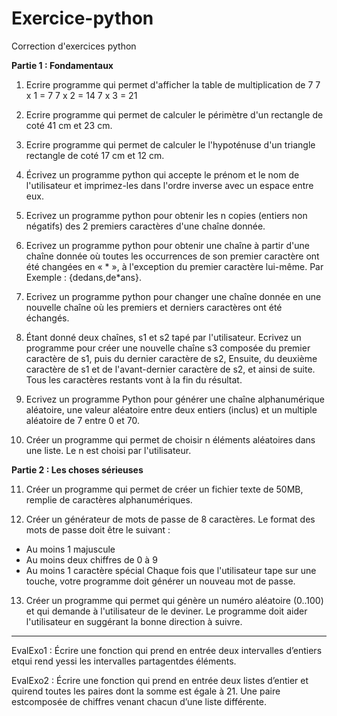 # Exercice-python
 Correction d'exercices python

**Partie 1 : Fondamentaux**

1. Ecrire programme qui permet d'afficher la table de multiplication de 7
7 x 1 = 7
7 x 2 = 14
7 x 3 = 21

2. Ecrire programme qui permet de calculer le périmètre d'un rectangle de coté 41 cm et 23 cm.

3. Ecrire programme qui permet de calculer le l'hypoténuse d'un triangle rectangle de coté 17 cm et 12 cm.

4. Écrivez un programme python qui accepte le prénom et le nom de l'utilisateur et imprimez-les dans l'ordre inverse avec un espace entre eux.

5. Ecrivez un programme python pour obtenir les n copies (entiers non négatifs) des 2 premiers caractères d'une chaîne donnée.

6. Ecrivez un programme python pour obtenir une chaîne à partir d'une chaîne donnée où toutes les occurrences de son premier caractère ont été changées en « * », à l'exception du premier caractère lui-même. Par Exemple : {dedans,de*ans}.

7. Ecrivez un programme python pour changer une chaîne donnée en une nouvelle chaîne où les premiers et derniers caractères ont été échangés.

8. Étant donné deux chaînes, s1 et s2 tapé par l'utilisateur. Ecrivez un programme pour créer une nouvelle chaîne s3 composée du premier caractère de s1, puis du dernier caractère de s2, Ensuite, du deuxième caractère de s1 et de l'avant-dernier caractère de s2, et ainsi de suite.
Tous les caractères restants vont à la fin du résultat.

9. Ecrivez un programme Python pour générer une chaîne alphanumérique aléatoire, une valeur aléatoire entre deux entiers (inclus) et un multiple aléatoire de 7 entre 0 et 70.

10. Créer un programme qui permet de choisir n éléments aléatoires dans une liste. Le n est choisi par l'utilisateur.

**Partie 2 : Les choses sérieuses**

11. Créer un programme qui permet de créer un fichier texte de 50MB, remplie de caractères alphanumériques.

12. Créer un générateur de mots de passe de 8 caractères. Le format des mots de passe doit être le suivant :
- Au moins 1 majuscule
- Au moins deux chiffres de 0 à 9
- Au moins 1 caractère spécial
Chaque fois que l'utilisateur tape sur une touche, votre programme doit générer un nouveau mot de passe.

13. Créer un programme qui permet qui génère un numéro aléatoire (0..100) et qui demande à l'utilisateur de le deviner. Le programme doit aider l'utilisateur en suggérant la bonne direction à suivre.
-------------------------------------------------------------------------------------------------------------------------------------------------------------------------------

EvalExo1 : Écrire une fonction qui prend en entrée deux intervalles d’entiers etqui rend yessi les intervalles partagentdes éléments.

EvalExo2 : Écrire une fonction qui prend en entrée deux listes d’entier et quirend toutes les paires dont la somme est égale à 21. Une paire estcomposée de chiffres venant chacun d’une liste différente.
